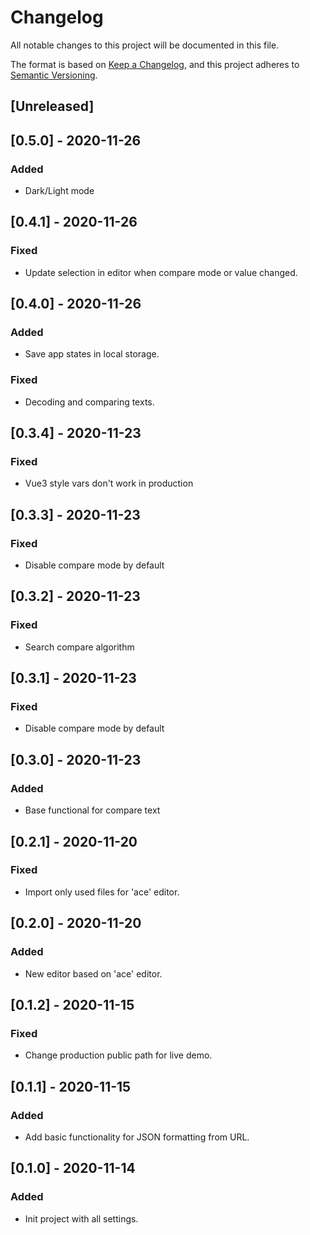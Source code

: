 # Changelog

All notable changes to this project will be documented in this file.

The format is based on [Keep a Changelog](https://keepachangelog.com/en/1.0.0/),
and this project adheres to [Semantic Versioning](https://semver.org/spec/v2.0.0.html).

## [Unreleased]

## [0.5.0] - 2020-11-26
### Added

- Dark/Light mode

## [0.4.1] - 2020-11-26
### Fixed

- Update selection in editor when compare mode or value changed.

## [0.4.0] - 2020-11-26
### Added

- Save app states in local storage.

### Fixed

- Decoding and comparing texts.

## [0.3.4] - 2020-11-23
### Fixed

- Vue3 style vars don't work in production

## [0.3.3] - 2020-11-23
### Fixed

- Disable compare mode by default

## [0.3.2] - 2020-11-23
### Fixed

- Search compare algorithm

## [0.3.1] - 2020-11-23
### Fixed

- Disable compare mode by default

## [0.3.0] - 2020-11-23
### Added

- Base functional for compare text

## [0.2.1] - 2020-11-20
### Fixed

- Import only used files for 'ace' editor.

## [0.2.0] - 2020-11-20
### Added

- New editor based on 'ace' editor.

## [0.1.2] - 2020-11-15
### Fixed

- Change production public path for live demo.

## [0.1.1] - 2020-11-15
### Added

- Add basic functionality for JSON formatting from URL.

## [0.1.0] - 2020-11-14
### Added

- Init project with all settings.